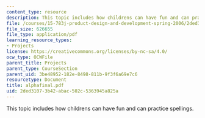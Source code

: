 ```yaml
---
content_type: resource
description: This topic includes how childrens can have fun and can practice spellings.
file: /courses/15-783j-product-design-and-development-spring-2006/2ded31073b42abac502c5363945a825a_alphafinal.pdf
file_size: 626655
file_type: application/pdf
learning_resource_types:
- Projects
license: https://creativecommons.org/licenses/by-nc-sa/4.0/
ocw_type: OCWFile
parent_title: Projects
parent_type: CourseSection
parent_uid: 3be48952-182e-8498-811b-9f3f6a69e7c6
resourcetype: Document
title: alphafinal.pdf
uid: 2ded3107-3b42-abac-502c-5363945a825a
---
```

This topic includes how childrens can have fun and can practice spellings.